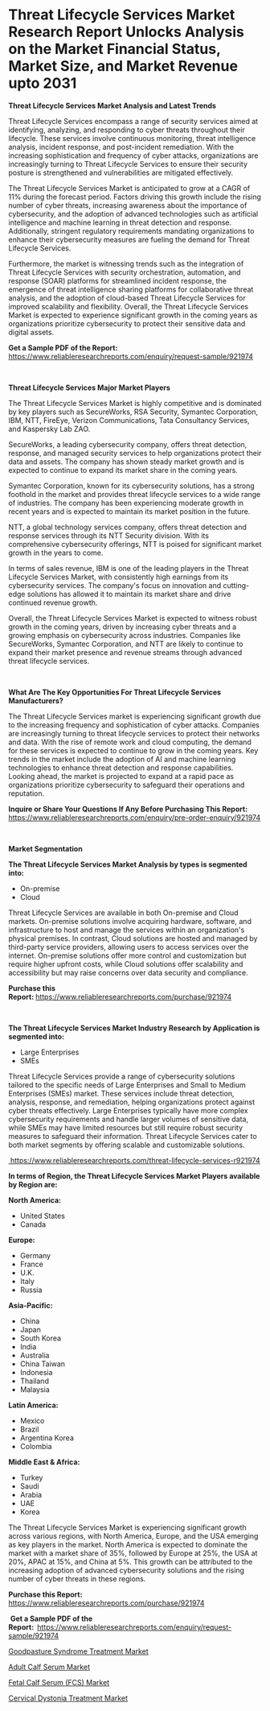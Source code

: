 <p><h1>Threat Lifecycle Services Market Research Report Unlocks Analysis on the Market Financial Status, Market Size, and Market Revenue upto 2031</h1></p><p><strong>Threat Lifecycle Services Market Analysis and Latest Trends</strong></p>
<p><p>Threat Lifecycle Services encompass a range of security services aimed at identifying, analyzing, and responding to cyber threats throughout their lifecycle. These services involve continuous monitoring, threat intelligence analysis, incident response, and post-incident remediation. With the increasing sophistication and frequency of cyber attacks, organizations are increasingly turning to Threat Lifecycle Services to ensure their security posture is strengthened and vulnerabilities are mitigated effectively.</p><p>The Threat Lifecycle Services Market is anticipated to grow at a CAGR of 11% during the forecast period. Factors driving this growth include the rising number of cyber threats, increasing awareness about the importance of cybersecurity, and the adoption of advanced technologies such as artificial intelligence and machine learning in threat detection and response. Additionally, stringent regulatory requirements mandating organizations to enhance their cybersecurity measures are fueling the demand for Threat Lifecycle Services.</p><p>Furthermore, the market is witnessing trends such as the integration of Threat Lifecycle Services with security orchestration, automation, and response (SOAR) platforms for streamlined incident response, the emergence of threat intelligence sharing platforms for collaborative threat analysis, and the adoption of cloud-based Threat Lifecycle Services for improved scalability and flexibility. Overall, the Threat Lifecycle Services Market is expected to experience significant growth in the coming years as organizations prioritize cybersecurity to protect their sensitive data and digital assets.</p></p>
<p><strong>Get a Sample PDF of the Report:&nbsp;</strong> <a href="https://www.reliableresearchreports.com/enquiry/request-sample/921974">https://www.reliableresearchreports.com/enquiry/request-sample/921974</a></p>
<p>&nbsp;</p>
<p><strong>Threat Lifecycle Services Major Market Players</strong></p>
<p><p>The Threat Lifecycle Services Market is highly competitive and is dominated by key players such as SecureWorks, RSA Security, Symantec Corporation, IBM, NTT, FireEye, Verizon Communications, Tata Consultancy Services, and Kaspersky Lab ZAO.</p><p>SecureWorks, a leading cybersecurity company, offers threat detection, response, and managed security services to help organizations protect their data and assets. The company has shown steady market growth and is expected to continue to expand its market share in the coming years.</p><p>Symantec Corporation, known for its cybersecurity solutions, has a strong foothold in the market and provides threat lifecycle services to a wide range of industries. The company has been experiencing moderate growth in recent years and is expected to maintain its market position in the future.</p><p>NTT, a global technology services company, offers threat detection and response services through its NTT Security division. With its comprehensive cybersecurity offerings, NTT is poised for significant market growth in the years to come.</p><p>In terms of sales revenue, IBM is one of the leading players in the Threat Lifecycle Services Market, with consistently high earnings from its cybersecurity services. The company's focus on innovation and cutting-edge solutions has allowed it to maintain its market share and drive continued revenue growth.</p><p>Overall, the Threat Lifecycle Services Market is expected to witness robust growth in the coming years, driven by increasing cyber threats and a growing emphasis on cybersecurity across industries. Companies like SecureWorks, Symantec Corporation, and NTT are likely to continue to expand their market presence and revenue streams through advanced threat lifecycle services.</p></p>
<p>&nbsp;</p>
<p><strong>What Are The Key Opportunities For Threat Lifecycle Services Manufacturers?</strong></p>
<p><p>The Threat Lifecycle Services market is experiencing significant growth due to the increasing frequency and sophistication of cyber attacks. Companies are increasingly turning to threat lifecycle services to protect their networks and data. With the rise of remote work and cloud computing, the demand for these services is expected to continue to grow in the coming years. Key trends in the market include the adoption of AI and machine learning technologies to enhance threat detection and response capabilities. Looking ahead, the market is projected to expand at a rapid pace as organizations prioritize cybersecurity to safeguard their operations and reputation.</p></p>
<p><strong>Inquire or Share Your Questions If Any Before Purchasing This Report:</strong> <a href="https://www.reliableresearchreports.com/enquiry/pre-order-enquiry/921974">https://www.reliableresearchreports.com/enquiry/pre-order-enquiry/921974</a></p>
<p>&nbsp;</p>
<p><strong>Market Segmentation</strong></p>
<p><strong>The Threat Lifecycle Services Market Analysis by types is segmented into:</strong></p>
<p><ul><li>On-premise</li><li>Cloud</li></ul></p>
<p><p>Threat Lifecycle Services are available in both On-premise and Cloud markets. On-premise solutions involve acquiring hardware, software, and infrastructure to host and manage the services within an organization's physical premises. In contrast, Cloud solutions are hosted and managed by third-party service providers, allowing users to access services over the internet. On-premise solutions offer more control and customization but require higher upfront costs, while Cloud solutions offer scalability and accessibility but may raise concerns over data security and compliance.</p></p>
<p><strong>Purchase this Report:&nbsp;</strong><a href="https://www.reliableresearchreports.com/purchase/921974">https://www.reliableresearchreports.com/purchase/921974</a></p>
<p>&nbsp;</p>
<p><strong>The Threat Lifecycle Services Market Industry Research by Application is segmented into:</strong></p>
<p><ul><li>Large Enterprises</li><li>SMEs</li></ul></p>
<p><p>Threat Lifecycle Services provide a range of cybersecurity solutions tailored to the specific needs of Large Enterprises and Small to Medium Enterprises (SMEs) market. These services include threat detection, analysis, response, and remediation, helping organizations protect against cyber threats effectively. Large Enterprises typically have more complex cybersecurity requirements and handle larger volumes of sensitive data, while SMEs may have limited resources but still require robust security measures to safeguard their information. Threat Lifecycle Services cater to both market segments by offering scalable and customizable solutions.</p></p>
<p><a href="https://www.reliableresearchreports.com/threat-lifecycle-services-r921974">&nbsp;https://www.reliableresearchreports.com/threat-lifecycle-services-r921974</a></p>
<p><strong>In terms of Region, the Threat Lifecycle Services Market Players available by Region are:</strong></p>
<p>
    <p> <strong> North America: </strong>
        <ul>
            <li>United States</li>
            <li>Canada</li>
        </ul>
        </p> 
    <p> <strong> Europe: </strong>
        <ul>
            <li>Germany</li>
            <li>France</li>
            <li>U.K.</li>
            <li>Italy</li>
            <li>Russia</li>
        </ul>
        </p> 
    <p> <strong> Asia-Pacific: </strong>
        <ul>
            <li>China</li>
            <li>Japan</li>
            <li>South Korea</li>
            <li>India</li>
            <li>Australia</li>
            <li>China Taiwan</li>
            <li>Indonesia</li>
            <li>Thailand</li>
            <li>Malaysia</li>
        </ul>
        </p> 
    <p> <strong> Latin America: </strong>
        <ul>
            <li>Mexico</li>
            <li>Brazil</li>
            <li>Argentina Korea</li>
            <li>Colombia</li>
        </ul>
        </p> 
    <p> <strong> Middle East & Africa: </strong>
        <ul>
            <li>Turkey</li>
            <li>Saudi</li>
            <li>Arabia</li>
            <li>UAE</li>
            <li>Korea</li>
        </ul>
    </p>
    </p>
<p><p>The Threat Lifecycle Services Market is experiencing significant growth across various regions, with North America, Europe, and the USA emerging as key players in the market. North America is expected to dominate the market with a market share of 35%, followed by Europe at 25%, the USA at 20%, APAC at 15%, and China at 5%. This growth can be attributed to the increasing adoption of advanced cybersecurity solutions and the rising number of cyber threats in these regions.</p></p>
<p><strong>Purchase this Report: </strong><a href="https://www.reliableresearchreports.com/purchase/921974">https://www.reliableresearchreports.com/purchase/921974</a></p>
<p>&nbsp;<strong>Get a Sample PDF of the Report:&nbsp;&nbsp;</strong><a href="https://www.reliableresearchreports.com/enquiry/request-sample/921974">https://www.reliableresearchreports.com/enquiry/request-sample/921974</a></p>
<p><strong></strong></p>
<p><p><a href="https://github.com/moyahfrancoestellec51j635wcx/Market-Research-Report-List-2/blob/main/goodpasture-syndrome-treatment-market.md">Goodpasture Syndrome Treatment Market</a></p><p><a href="https://www.linkedin.com/pulse/decoding-adult-calf-serum-market-metrics-share-trends-growth-patterns-qhzof">Adult Calf Serum Market</a></p><p><a href="https://www.linkedin.com/pulse/analyzing-fetal-calf-serum-fcs-market-global-industry-perspective-uiwfc">Fetal Calf Serum (FCS) Market</a></p><p><a href="https://github.com/suaretopek9/Market-Research-Report-List-2/blob/main/cervical-dystonia-treatment-market.md">Cervical Dystonia Treatment Market</a></p></p>